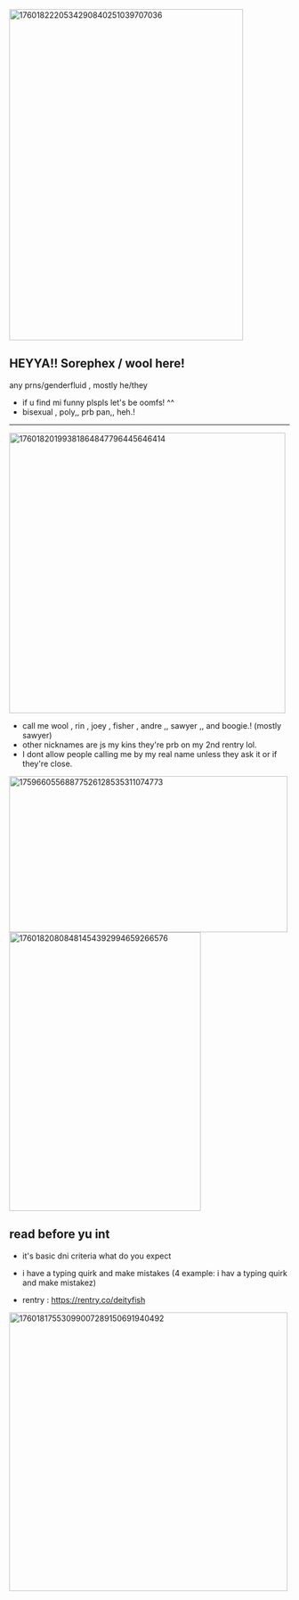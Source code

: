 <img width="420" height="594" alt="1760182220534290840251039707036" src="https://github.com/user-attachments/assets/b06438be-3d40-4fd8-b0e9-09975b065a35" />

## HEYYA!! Sorephex / wool here!

any prns/genderfluid , mostly he/they
  * if u find mi funny plspls let's be oomfs! ^^                 
  * bisexual , poly,, prb pan,, heh.!
 ------
<img width="496" height="503" alt="17601820199381864847796445646414" src="https://github.com/user-attachments/assets/84733aad-9817-4f89-86ba-1bdd0d91d00f" />

  * call me wool , rin , joey , fisher , andre ,, sawyer ,, and boogie.! (mostly sawyer)
  * other nicknames are js my kins they're prb on my 2nd rentry lol.
  * I dont allow people calling me by my real name unless they ask it or if they're close.

<img width="500" height="280" alt="17596605568877526128535311074773" src="https://github.com/user-attachments/assets/a0e65045-76d3-4576-8659-090b25e211f1" />

 <img width="344" height="500" alt="17601820808481454392994659266576" src="https://github.com/user-attachments/assets/eb9010f9-3226-4dd0-9f1e-87d8c56e1f10" />

## read before yu int
  
  * it's basic dni criteria what do you expect
  * i have a typing quirk and make mistakes
    (4 example: i hav a typing quirk and make mistakez)

  * rentry : https://rentry.co/deityfish


<img width="500" height="500" alt="17601817553099007289150691940492" src="https://github.com/user-attachments/assets/81a8a690-d9a0-4a5b-89e5-a7dc5d0d101a" />
